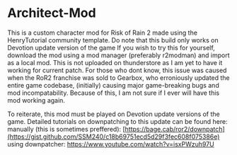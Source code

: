 # Architect-Mod
This is a custom character mod for Risk of Rain 2 made using the HenryTutorial community template. Do note that this build only works on Devotion update version of the game
If you wish to try this for yourself, download the mod using a mod manager (preferably r2modman) and import as a local mod. This is not uploaded on thunderstore as I am yet to have it working for current patch. 
For those who dont know, this issue was caused when the RoR2 franchise was sold to Gearbox, who erroniously updated the entire game codebase, (initially) causing major game-breaking bugs and mod incompatability. Because of this, I am not sure if I ever will have this mod working again.

To reiterate, this mod must be played on Devotion update versions of the game. Detailed tutorials on downpatching to this update can be found here: 
    manually (this is sometimes preffered): [https://bage.cab/ror2/downpatch](https://gist.github.com/SSM240/c18b69751ecd5d29f3fec608f075386e)
    using downpatcher: https://www.youtube.com/watch?v=isxPWzuh97U
